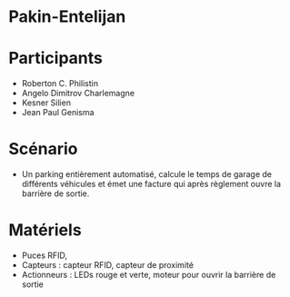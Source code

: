 # Pakin-Entelijan

# Participants
* Roberton C. Philistin
* Angelo Dimitrov Charlemagne
*	Kesner Silien
*	Jean Paul Genisma

# Scénario
* Un parking entièrement automatisé, calcule le temps de garage de différents véhicules et émet une facture qui après règlement ouvre la barrière de sortie.

# Matériels
* Puces RFID,
* Capteurs : capteur RFID, capteur de proximité
* Actionneurs : LEDs rouge et verte, moteur pour ouvrir la barrière de sortie
